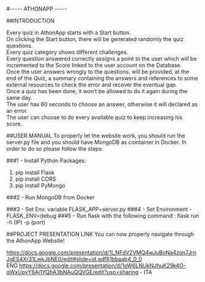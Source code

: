#----- ATHONAPP -----

##INTRODUCTION

Every quiz in AthonApp starts with a Start button.\
On clicking the Start button, there will be generated randomly the quiz questions.\
Every quiz category shows different challenges.\
Every question answered correctly assigns a point to the user which will be \
incremented to the Score linked to the user account on the Database. \
Once the user answers wrongly to the questions, will be provided, at the end of the Quiz,
a summary containing the answers and references to some external resources to check the error
and recover the eventual gap.\
Once a quiz has been done, it won’t be allowed to do it again during the same day.\
The user has 60 seconds to choose an answer, otherwise it will declared as an error. \
The user can choose to do every available quiz to keep increasing his score.

##USER MANUAL 
To properly let the website work, you should run the server.py file and you should have MongoDB as cointainer in Docker.
In order to do so please follow the steps:

###1 - Install Python Packages:

  1. pip install Flask
  2. pip install CORS
  3. pip install PyMongo

###2 - Run MongoDB from Docker

###3 - Set Env. variable FLASK_APP=server.py 
###4 - Set Environment - FLASK_ENV=debug 
###5 - Run flask with the following command : flask run -h (IP) -p (port) 


##PROJECT PRESENTATION LINK
You can now properly navigate through the AthonApp Website!


https://docs.google.com/presentation/d/1I_NFdV2VMQ4wJuBoNa4zon7JrnJgES4Xr31LwkJbNE0/edit#slide=id.gdf81bbaab4_0_0  
ENG
https://docs.google.com/presentation/d/1oW6LNUkNJhuK29k4O-qWxUpvY6Aj1YQhA3bNAuQQVGE/edit?usp=sharing -  ITA



